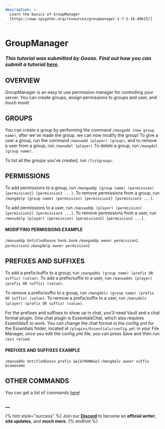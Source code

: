 ```yaml
---
description: >-
  Learn the basics of GroupManager
  [https://www.spigotmc.org/resources/groupmanager-1-7-1-16.40615/]
---
```


# GroupManager

### _This tutorial was submitted by Goose. Find out how you can submit a tutorial_ [_here_](../contribute.md)_._

## **OVERVIEW**

GroupManager is an easy to use permission manager for controlling your server. You can create groups, assign permissions to groups and user, and much more!

## **GROUPS**

You can create a group by performing the command `/mangadd (new group name)`, after we've made the group, we can now modify the group! To give a user a group, run the command `/manuadd (player) (group)`, and to remove a user from a group, run `/manudel (player)` To delete a group, run `/mangdel (group name)`.

To list all the groups you've created, run `/listgroups`.

## **PERMISSIONS**

To add permissions to a group, run `/mangaddp (group name) (permission) [permission2] [permission3 ...]`. To remove permissions from a group, run `/mangdelp (group name) (permission) [permission2] [permission3 ...]`.

To add permissions to a user, run `/manuaddp (player) (permission) [permission2] [permission3 ...]`. To remove permissions from a user, run `/manudelp (player) (permission) [permission2] [permission3 ...]`.

#### **MODIFYING PERMISSIONS EXAMPLE**

`/manuaddp UntitledGoose honk.bonk` `/mangaddp owner permission1 permission2` `/mangdelp owner permission2`

## **PREFIXES AND SUFFIXES**

To add a prefix/suffix to a group, run `/mangaddv (group name) (prefix OR suffix) (value)`. To add a prefix/suffix to a user, run `/manuaddv (player) (prefix OR suffix) (value)`.

To remove a prefix/suffix to a group, run `/mangdelv (group name) (prefix OR suffix) (value)`. To remove a prefix/suffix to a user, run `/manudelv (player) (prefix OR suffix) (value)`.

For the prefixes and suffixes to show up in chat, you'll need Vault and a chat format plugin. One chat plugin is EssentialsChat, which also requires EssentialsX to work. You can change the chat format in the config.yml for the Essentials folder, located at `/plugins/Essentials/config.yml` in your File Manager, once you edit the config.yml file, you can press Save and then run `/ess reload`.

#### **PREFIXES AND SUFFIXES EXAMPLE**

`/manuaddv UntitledGoose prefix &e[&fHONK&e]` `/mangdelv owner suffix &cawesome`

## **OTHER COMMANDS**

You can get a list of commands [here](https://www.spigotmc.org/resources/groupmanager-1-7-1-16.40615/)!

### \_\_

{% hint style="success" %}
Join our **[Discord](https://invite.gg/minehutxyz)** to become an **official writer**, **site updates**, and **much more**.
{% endhint %}


